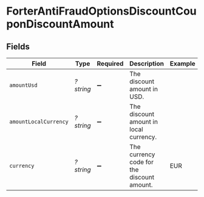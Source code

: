 # ForterAntiFraudOptionsDiscountCouponDiscountAmount


## Fields

| Field                                      | Type                                       | Required                                   | Description                                | Example                                    |
| ------------------------------------------ | ------------------------------------------ | ------------------------------------------ | ------------------------------------------ | ------------------------------------------ |
| `amountUsd`                                | *?string*                                  | :heavy_minus_sign:                         | The discount amount in USD.                |                                            |
| `amountLocalCurrency`                      | *?string*                                  | :heavy_minus_sign:                         | The discount amount in local currency.     |                                            |
| `currency`                                 | *?string*                                  | :heavy_minus_sign:                         | The currency code for the discount amount. | EUR                                        |